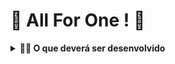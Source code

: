 # :construction: All For One ! :construction:
<!-- Olá, Tryber!
Esse é apenas um arquivo inicial para o README do seu projeto no qual você pode customizar e reutilizar todas as vezes que for executar o trybe-publisher.

Para deixá-lo com a sua cara, basta alterar o seguinte arquivo da sua máquina: ~/.student-repo-publisher/custom/_NEW_README.md

É essencial que você preencha esse documento por conta própria, ok?
Não deixe de usar nossas dicas de escrita de README de projetos, e deixe sua criatividade brilhar!
:warning: IMPORTANTE: você precisa deixar nítido:
- quais arquivos/pastas foram desenvolvidos por você; 
- quais arquivos/pastas foram desenvolvidos por outra pessoa estudante;
- quais arquivos/pastas foram desenvolvidos pela Trybe.
-->
<details>
  <summary><strong>👨‍💻 O que deverá ser desenvolvido</strong></summary><br />

Hoje você fará um projeto com o codinome *All For One* em que praticará todos os conceitos de SQL já ensinados até aqui. Porém, você vai usar um banco de dados totalmente diferente, então dê tchau para o `sakila` e dê boas vindas ao `Northwind`, que será usado neste projeto. As instruções de como restaurar o banco podem ser lidas a seguir.
</details>
